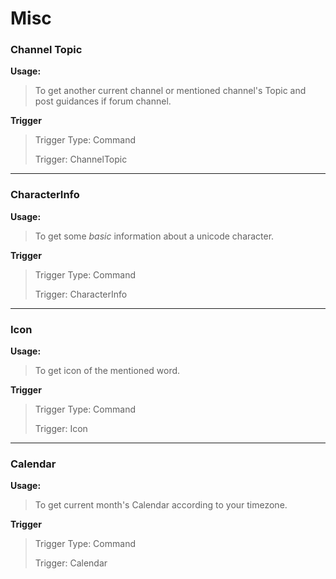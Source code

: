 # Misc
### Channel Topic
**Usage:**
> To get another current channel or mentioned channel's Topic and post guidances if forum channel.

**Trigger**
> Trigger Type: Command
> 
> Trigger: ChannelTopic

---
### CharacterInfo
**Usage:**
> To get some *basic* information about a unicode character.

**Trigger**
> Trigger Type: Command
> 
> Trigger: CharacterInfo

---
### Icon
**Usage:**
> To get icon of the mentioned word.

**Trigger**
> Trigger Type: Command
> 
> Trigger: Icon

---
### Calendar
**Usage:**
> To get current month's Calendar according to your timezone.

**Trigger**
> Trigger Type: Command
> 
> Trigger: Calendar

